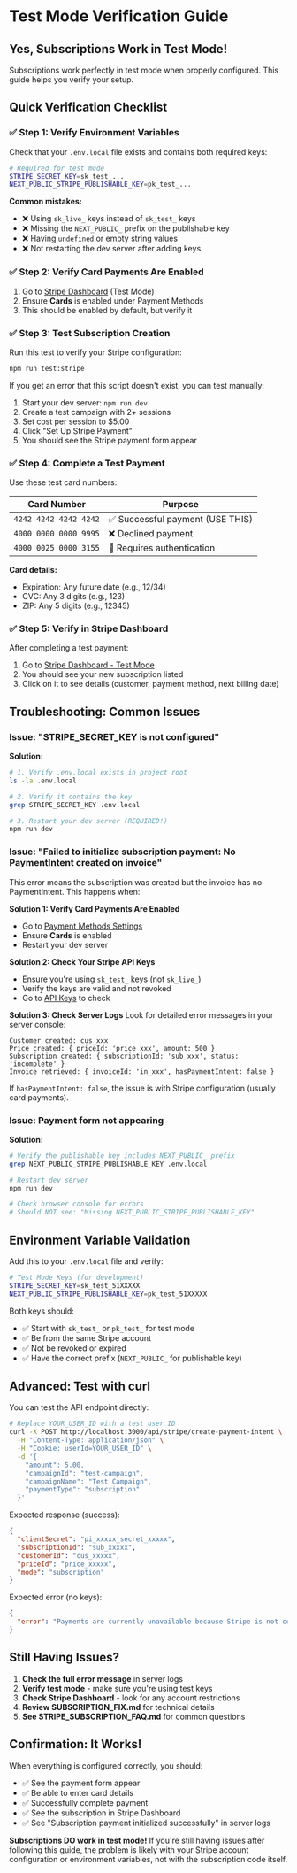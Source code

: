 # Test Mode Verification Guide

## Yes, Subscriptions Work in Test Mode! 

Subscriptions work perfectly in test mode when properly configured. This guide helps you verify your setup.

## Quick Verification Checklist

### ✅ Step 1: Verify Environment Variables

Check that your `.env.local` file exists and contains both required keys:

```bash
# Required for test mode
STRIPE_SECRET_KEY=sk_test_...
NEXT_PUBLIC_STRIPE_PUBLISHABLE_KEY=pk_test_...
```

**Common mistakes:**
- ❌ Using `sk_live_` keys instead of `sk_test_` keys
- ❌ Missing the `NEXT_PUBLIC_` prefix on the publishable key
- ❌ Having `undefined` or empty string values
- ❌ Not restarting the dev server after adding keys

### ✅ Step 2: Verify Card Payments Are Enabled

1. Go to [Stripe Dashboard](https://dashboard.stripe.com/test/settings/payment_methods) (Test Mode)
2. Ensure **Cards** is enabled under Payment Methods
3. This should be enabled by default, but verify it

### ✅ Step 3: Test Subscription Creation

Run this test to verify your Stripe configuration:

```bash
npm run test:stripe
```

If you get an error that this script doesn't exist, you can test manually:

1. Start your dev server: `npm run dev`
2. Create a test campaign with 2+ sessions
3. Set cost per session to $5.00
4. Click "Set Up Stripe Payment"
5. You should see the Stripe payment form appear

### ✅ Step 4: Complete a Test Payment

Use these test card numbers:

| Card Number | Purpose |
|------------|---------|
| `4242 4242 4242 4242` | ✅ Successful payment (USE THIS) |
| `4000 0000 0000 9995` | ❌ Declined payment |
| `4000 0025 0000 3155` | 🔐 Requires authentication |

**Card details:**
- Expiration: Any future date (e.g., 12/34)
- CVC: Any 3 digits (e.g., 123)
- ZIP: Any 5 digits (e.g., 12345)

### ✅ Step 5: Verify in Stripe Dashboard

After completing a test payment:

1. Go to [Stripe Dashboard - Test Mode](https://dashboard.stripe.com/test/subscriptions)
2. You should see your new subscription listed
3. Click on it to see details (customer, payment method, next billing date)

## Troubleshooting: Common Issues

### Issue: "STRIPE_SECRET_KEY is not configured"

**Solution:**
```bash
# 1. Verify .env.local exists in project root
ls -la .env.local

# 2. Verify it contains the key
grep STRIPE_SECRET_KEY .env.local

# 3. Restart your dev server (REQUIRED!)
npm run dev
```

### Issue: "Failed to initialize subscription payment: No PaymentIntent created on invoice"

This error means the subscription was created but the invoice has no PaymentIntent. This happens when:

**Solution 1: Verify Card Payments Are Enabled**
- Go to [Payment Methods Settings](https://dashboard.stripe.com/test/settings/payment_methods)
- Ensure **Cards** is enabled
- Restart your dev server

**Solution 2: Check Your Stripe API Keys**
- Ensure you're using `sk_test_` keys (not `sk_live_`)
- Verify the keys are valid and not revoked
- Go to [API Keys](https://dashboard.stripe.com/test/apikeys) to check

**Solution 3: Check Server Logs**
Look for detailed error messages in your server console:
```
Customer created: cus_xxx
Price created: { priceId: 'price_xxx', amount: 500 }
Subscription created: { subscriptionId: 'sub_xxx', status: 'incomplete' }
Invoice retrieved: { invoiceId: 'in_xxx', hasPaymentIntent: false }
```

If `hasPaymentIntent: false`, the issue is with Stripe configuration (usually card payments).

### Issue: Payment form not appearing

**Solution:**
```bash
# Verify the publishable key includes NEXT_PUBLIC_ prefix
grep NEXT_PUBLIC_STRIPE_PUBLISHABLE_KEY .env.local

# Restart dev server
npm run dev

# Check browser console for errors
# Should NOT see: "Missing NEXT_PUBLIC_STRIPE_PUBLISHABLE_KEY"
```

## Environment Variable Validation

Add this to your `.env.local` file and verify:

```bash
# Test Mode Keys (for development)
STRIPE_SECRET_KEY=sk_test_51XXXXX
NEXT_PUBLIC_STRIPE_PUBLISHABLE_KEY=pk_test_51XXXXX
```

Both keys should:
- ✅ Start with `sk_test_` or `pk_test_` for test mode
- ✅ Be from the same Stripe account
- ✅ Not be revoked or expired
- ✅ Have the correct prefix (`NEXT_PUBLIC_` for publishable key)

## Advanced: Test with curl

You can test the API endpoint directly:

```bash
# Replace YOUR_USER_ID with a test user ID
curl -X POST http://localhost:3000/api/stripe/create-payment-intent \
  -H "Content-Type: application/json" \
  -H "Cookie: userId=YOUR_USER_ID" \
  -d '{
    "amount": 5.00,
    "campaignId": "test-campaign",
    "campaignName": "Test Campaign",
    "paymentType": "subscription"
  }'
```

Expected response (success):
```json
{
  "clientSecret": "pi_xxxxx_secret_xxxxx",
  "subscriptionId": "sub_xxxxx",
  "customerId": "cus_xxxxx",
  "priceId": "price_xxxxx",
  "mode": "subscription"
}
```

Expected error (no keys):
```json
{
  "error": "Payments are currently unavailable because Stripe is not configured. Please contact support."
}
```

## Still Having Issues?

1. **Check the full error message** in server logs
2. **Verify test mode** - make sure you're using test keys
3. **Check Stripe Dashboard** - look for any account restrictions
4. **Review SUBSCRIPTION_FIX.md** for technical details
5. **See STRIPE_SUBSCRIPTION_FAQ.md** for common questions

## Confirmation: It Works!

When everything is configured correctly, you should:
- ✅ See the payment form appear
- ✅ Be able to enter card details
- ✅ Successfully complete payment
- ✅ See the subscription in Stripe Dashboard
- ✅ See "Subscription payment initialized successfully" in server logs

**Subscriptions DO work in test mode!** If you're still having issues after following this guide, the problem is likely with your Stripe account configuration or environment variables, not with the subscription code itself.
